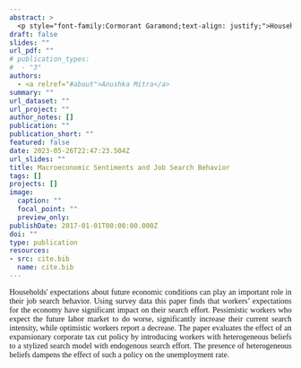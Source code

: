 ```yaml
---
abstract: >
  <p style="font-family:Cormorant Garamond;text-align: justify;">Households' expectations about future economic conditions can play an important role in their job search behavior. Using survey data this paper finds that workers’ expectations for the economy have significant impact on their search effort. Pessimistic workers who expect the future labor market to do worse, significantly increase their current search intensity, while optimistic workers report a decrease. The paper evaluates the effect of an expansionary corporate tax cut policy by introducing workers with heterogeneous beliefs to a stylized search model with endogenous search effort. The presence of heterogeneous beliefs dampens the effect of such a policy on the unemployment rate. </p>
draft: false
slides: ""
url_pdf: ""
# publication_types:
#  - "3"
authors:
  - <a relref="#about">Anushka Mitra</a>
summary: ""
url_dataset: ""
url_project: ""
author_notes: []
publication: ""
publication_short: ""
featured: false
date: 2023-05-26T22:47:23.504Z
url_slides: ""
title: Macroeconomic Sentiments and Job Search Behavior
tags: []
projects: []
image:
  caption: ""
  focal_point: ""
  preview_only: 
publishDate: 2017-01-01T00:00:00.000Z
doi: ""
type: publication
resources:
- src: cite.bib
  name: cite.bib
---
```

 <p style="font-family:Cormorant Garamond;text-align: justify;">Households' expectations about future economic conditions can play an important role in their job search behavior. Using survey data this paper finds that workers’ expectations for the economy have significant impact on their search effort. Pessimistic workers who expect the future labor market to do worse, significantly increase their current search intensity, while optimistic workers report a decrease. The paper evaluates the effect of an expansionary corporate tax cut policy by introducing workers with heterogeneous beliefs to a stylized search model with endogenous search effort. The presence of heterogeneous beliefs dampens the effect of such a policy on the unemployment rate. </p>
